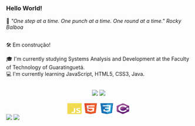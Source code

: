 ### Hello World!  
💭 *"One step at a time. One punch at a time. One round at a time."  Rocky Balboa*
##
🛠 Em construção!

🎓 I'm currently studying Systems Analysis and Development at the Faculty of Technology of Guaratinguetá.  
💻 I'm currently learning JavaScript, HTML5, CSS3, Java.  

## 
<div align="center">
    <img height="180em" src="https://github-readme-stats.vercel.app/api?username=leticia-ecastro&show_icons=true&theme=jolly&include_all_commits=true&count_private=true"/>
    <img height="180em" src="https://github-readme-stats.vercel.app/api/top-langs/?username=leticia-ecastro&layout=compact&langs_count=7&theme=jolly"/>
</div>

<div align="center" style="display: inline_block"><br>
  <img align="center" alt="JS" height="30" width="40" src="https://raw.githubusercontent.com/devicons/devicon/master/icons/javascript/javascript-plain.svg">
  <img align="center" alt="HTML" height="30" width="40" src="https://raw.githubusercontent.com/devicons/devicon/master/icons/html5/html5-original.svg">
  <img align="center" alt="CSS" height="30" width="40" src="https://raw.githubusercontent.com/devicons/devicon/master/icons/css3/css3-original.svg">
  <img align="center" alt="Csharp" height="30" width="40" src="https://raw.githubusercontent.com/devicons/devicon/master/icons/csharp/csharp-original.svg">
</div>

<div>
  <a href="https://www.linkedin.com/in/leticia-ecastro" target="_blank"><img width="48%" src="https://img.shields.io/badge/-LinkedIn-%230077B5?style=for-the-badge&logo=linkedin&logoColor=white" target="_blank"></a> 
  <a href = "mailto:leticiacastro382@gmail.com"><img src="https://img.shields.io/badge/-Gmail-%23333?style=for-the-badge&logo=gmail&logoColor=white&border_radius=10px" target="_blank"></a>
</div>


